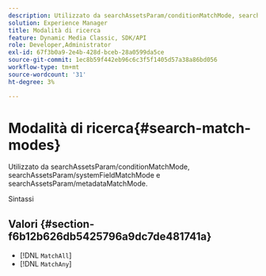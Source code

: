 ```yaml
---
description: Utilizzato da searchAssetsParam/conditionMatchMode, searchAssetsParam/systemFieldMatchMode e searchAssetsParam/metadataMatchMode.
solution: Experience Manager
title: Modalità di ricerca
feature: Dynamic Media Classic, SDK/API
role: Developer,Administrator
exl-id: 67f3b0a9-2e4b-428d-bceb-28a0599da5ce
source-git-commit: 1ec8b59f442eb96c6c3f5f1405d57a38a86bd056
workflow-type: tm+mt
source-wordcount: '31'
ht-degree: 3%

---
```


# Modalità di ricerca{#search-match-modes}

Utilizzato da searchAssetsParam/conditionMatchMode, searchAssetsParam/systemFieldMatchMode e searchAssetsParam/metadataMatchMode.

Sintassi

## Valori {#section-f6b12b626db5425796a9dc7de481741a}

* [!DNL `MatchAll`]
* [!DNL `MatchAny`]
